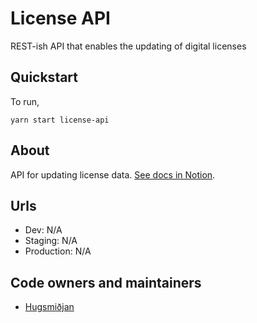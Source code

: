 # License API

REST-ish API that enables the updating of digital licenses

## Quickstart

To run,

```
yarn start license-api
```

## About

API for updating license data. [See docs in Notion](https://www.notion.so/WIP-RFC-API-to-update-licenses-9809728a87b84345bc6e6f198447d879).

## Urls

- Dev: N/A
- Staging: N/A
- Production: N/A

## Code owners and maintainers

- [Hugsmiðjan](https://github.com/orgs/island-is/teams/hugsmidjan/members)
